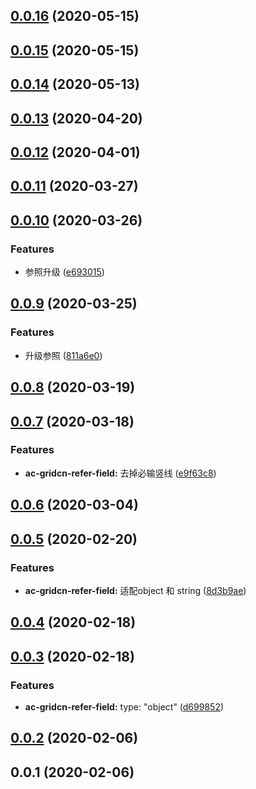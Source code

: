 <a name="0.0.16"></a>
## [0.0.16](https://github.com/tinper-bee/ac-gridcn-refer-field/compare/v0.0.15...v0.0.16) (2020-05-15)



<a name="0.0.15"></a>
## [0.0.15](https://github.com/tinper-bee/ac-gridcn-refer-field/compare/v0.0.14...v0.0.15) (2020-05-15)



<a name="0.0.14"></a>
## [0.0.14](https://github.com/tinper-bee/ac-gridcn-refer-field/compare/v0.0.13...v0.0.14) (2020-05-13)



<a name="0.0.13"></a>
## [0.0.13](https://github.com/tinper-bee/ac-gridcn-refer-field/compare/v0.0.12...v0.0.13) (2020-04-20)



<a name="0.0.12"></a>
## [0.0.12](https://github.com/tinper-bee/ac-gridcn-refer-field/compare/v0.0.11...v0.0.12) (2020-04-01)



<a name="0.0.11"></a>
## [0.0.11](https://github.com/tinper-bee/ac-gridcn-refer-field/compare/v0.0.10...v0.0.11) (2020-03-27)



<a name="0.0.10"></a>
## [0.0.10](https://github.com/tinper-bee/ac-gridcn-refer-field/compare/v0.0.9...v0.0.10) (2020-03-26)


### Features

* 参照升级 ([e693015](https://github.com/tinper-bee/ac-gridcn-refer-field/commit/e693015))



<a name="0.0.9"></a>
## [0.0.9](https://github.com/tinper-bee/ac-gridcn-refer-field/compare/v0.0.8...v0.0.9) (2020-03-25)


### Features

* 升级参照 ([811a6e0](https://github.com/tinper-bee/ac-gridcn-refer-field/commit/811a6e0))



<a name="0.0.8"></a>
## [0.0.8](https://github.com/tinper-bee/ac-gridcn-refer-field/compare/v0.0.7...v0.0.8) (2020-03-19)



<a name="0.0.7"></a>
## [0.0.7](https://github.com/tinper-bee/ac-gridcn-refer-field/compare/v0.0.6...v0.0.7) (2020-03-18)


### Features

* **ac-gridcn-refer-field:** 去掉必输竖线 ([e9f63c8](https://github.com/tinper-bee/ac-gridcn-refer-field/commit/e9f63c8))



<a name="0.0.6"></a>
## [0.0.6](https://github.com/tinper-bee/ac-gridcn-refer-field/compare/v0.0.5...v0.0.6) (2020-03-04)



<a name="0.0.5"></a>
## [0.0.5](https://github.com/tinper-bee/ac-gridcn-refer-field/compare/v0.0.4...v0.0.5) (2020-02-20)


### Features

* **ac-gridcn-refer-field:** 适配object 和 string ([8d3b9ae](https://github.com/tinper-bee/ac-gridcn-refer-field/commit/8d3b9ae))



<a name="0.0.4"></a>
## [0.0.4](https://github.com/tinper-bee/ac-gridcn-refer-field/compare/v0.0.3...v0.0.4) (2020-02-18)



<a name="0.0.3"></a>
## [0.0.3](https://github.com/tinper-bee/ac-gridcn-refer-field/compare/v0.0.2...v0.0.3) (2020-02-18)


### Features

* **ac-gridcn-refer-field:** type: "object" ([d699852](https://github.com/tinper-bee/ac-gridcn-refer-field/commit/d699852))



<a name="0.0.2"></a>
## [0.0.2](https://github.com/tinper-bee/ac-gridcn-refer-field/compare/v0.0.1...v0.0.2) (2020-02-06)



<a name="0.0.1"></a>
## 0.0.1 (2020-02-06)



